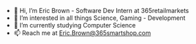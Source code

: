 - 👋 Hi, I’m Eric Brown - Software Dev Intern at 365retailmarkets
- 👀 I’m interested in all things Science, Gaming - Development 
- 🌱 I’m currently studying Computer Science
- 📫 Reach me at Eric.Brown@365smartshop.com

<!---
ericbrown3rdpage/ericbrown3rdpage is a ✨ special ✨ repository because its `README.md` (this file) appears on your GitHub profile.
You can click the Preview link to take a look at your changes.
--->
